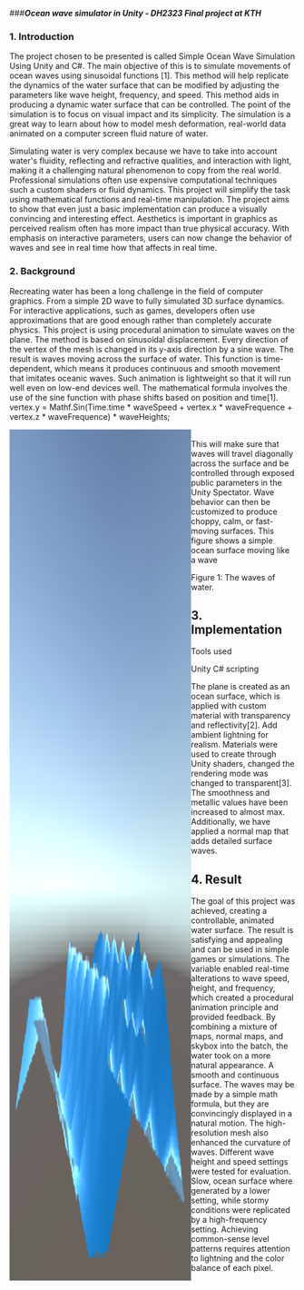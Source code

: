 ###***Ocean wave simulator in Unity  - DH2323 Final project at KTH***

### **1. Introduction**


The project chosen to be presented is called Simple Ocean Wave Simulation Using Unity and C#. The main objective of this is to simulate movements of ocean waves using sinusoidal functions [1]. This method will help replicate the dynamics of the water surface that can be modified by adjusting the parameters like wave height, frequency, and speed. This method aids in producing a dynamic water surface that can be controlled. The point of the simulation is to focus on visual impact and its simplicity. The simulation is a great way to learn about how to model mesh deformation, real-world data animated on a computer screen fluid nature of water.

Simulating water is very complex because we have to take into account water's fluidity, reflecting and refractive qualities, and interaction with light, making it a challenging natural phenomenon to copy from the real world. Professional simulations often use expensive computational techniques such a custom shaders or fluid dynamics. This project will simplify the task using mathematical functions and real-time manipulation. The project aims to show that even just a basic implementation can produce a visually convincing and interesting effect. Aesthetics is important in graphics as perceived realism often has more impact than true physical accuracy. With emphasis on interactive parameters, users can now change the behavior of waves and see in real time how that affects in real time.




### **2. Background**

Recreating water has been a long challenge in the field of computer graphics. From a simple 2D wave to fully simulated 3D surface dynamics. For interactive applications, such as games, developers often use approximations that are good enough rather than completely accurate physics.  This project is using procedural animation to simulate waves on the plane.  The method is based on sinusoidal displacement. Every direction of the vertex of the mesh is changed in its y-axis direction by a sine wave. The result is waves moving across the surface of water. This function is time-dependent, which means it produces continuous and smooth movement that imitates oceanic waves. Such animation is lightweight so that it will run well even on low-end devices well. The mathematical formula involves the use of the sine function with phase shifts based on position and time[1].
<br/>
 vertex.y = Mathf.Sin(Time.time * waveSpeed + vertex.x * waveFrequence + vertex.z * waveFrequence) * waveHeights;
 <div style = "display: flex">
    <img width="320px" src="https://github.com/huah1600/OceanSime/blob/master/ocean.PNG"/>

<div/>
<br/>
This will make sure that waves will travel diagonally across the surface and be controlled through exposed public parameters in the Unity Spectator. Wave behavior can then be customized to produce choppy, calm, or fast-moving surfaces. This figure shows a simple ocean surface moving like a wave


Figure 1: The waves of water.


## **3. Implementation**

 Tools used 

Unity
C# scripting

The plane is created as an ocean surface, which is applied with custom material with transparency and reflectivity[2]. Add ambient lightning for realism. Materials were used to create through Unity shaders, changed the rendering mode was changed to transparent[3]. The smoothness and metallic values have been increased to almost max. Additionally, we have applied a normal map that adds detailed surface waves.



## **4. Result**


The goal of this project was achieved, creating a controllable, animated water surface. The result is satisfying and appealing and can be used in simple games or simulations. The variable enabled real-time alterations to wave speed, height, and frequency, which created a procedural animation principle and provided feedback. By combining a mixture of maps, normal maps, and skybox into the batch, the water took on a more natural appearance. A smooth and continuous surface. The waves may be made by a simple math formula, but they are convincingly displayed in a natural motion. The high-resolution mesh also enhanced the curvature of waves. Different wave height and speed settings were tested for evaluation. Slow, ocean surface where generated by a lower setting, while stormy conditions were replicated by a high-frequency setting. Achieving common-sense level patterns requires attention to lightning and the color balance of each pixel.
